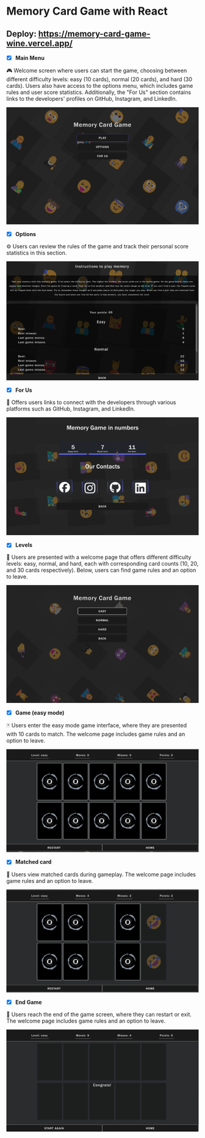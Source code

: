 # Memory Card Game with React

## Deploy: https://memory-card-game-wine.vercel.app/

- [x] **Main Menu**

🎮 Welcome screen where users can start the game, choosing between different difficulty levels: easy (10 cards), normal (20 cards), and hard (30 cards). Users also have access to the options menu, which includes game rules and user score statistics. Additionally, the "For Us" section contains links to the developers' profiles on GitHub, Instagram, and LinkedIn.

![Main](./memory-card/public/main.png)

- [x] **Options**

⚙️ Users can review the rules of the game and track their personal score statistics in this section.

![Options](./memory-card/public/options.png)

- [x] **For Us**

👥 Offers users links to connect with the developers through various platforms such as GitHub, Instagram, and LinkedIn.

![ForUs](./memory-card/public/forus.png)

- [x] **Levels**

🌟 Users are presented with a welcome page that offers different difficulty levels: easy, normal, and hard, each with corresponding card counts (10, 20, and 30 cards respectively). Below, users can find game rules and an option to leave.

![Levels](./memory-card/public/levels.png)

- [x] **Game (easy mode)**

🃏 Users enter the easy mode game interface, where they are presented with 10 cards to match. The welcome page includes game rules and an option to leave.

![Game](./memory-card/public/game.png)

- [x] **Matched card**

🎴 Users view matched cards during gameplay. The welcome page includes game rules and an option to leave.

![MatchedCard](./memory-card/public/game1.png)

- [x] **End Game**

🏁 Users reach the end of the game screen, where they can restart or exit. The welcome page includes game rules and an option to leave.

![Main](./memory-card/public/end.png)
